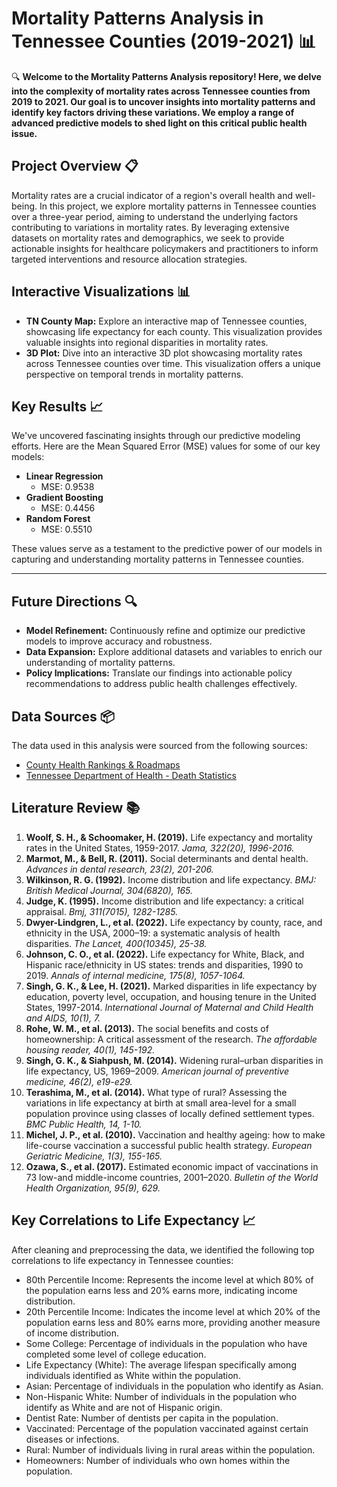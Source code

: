 # Mortality Patterns Analysis in Tennessee Counties (2019-2021) 📊

🔍 **Welcome to the Mortality Patterns Analysis repository! Here, we delve into the complexity of mortality rates across Tennessee counties from 2019 to 2021. Our goal is to uncover insights into mortality patterns and identify key factors driving these variations. We employ a range of advanced predictive models to shed light on this critical public health issue.**

## Project Overview 📋
Mortality rates are a crucial indicator of a region's overall health and well-being. In this project, we explore mortality patterns in Tennessee counties over a three-year period, aiming to understand the underlying factors contributing to variations in mortality rates. By leveraging extensive datasets on mortality rates and demographics, we seek to provide actionable insights for healthcare policymakers and practitioners to inform targeted interventions and resource allocation strategies.

## Interactive Visualizations 📊
- **TN County Map:** Explore an interactive map of Tennessee counties, showcasing life expectancy for each county. This visualization provides valuable insights into regional disparities in mortality rates.
- **3D Plot:** Dive into an interactive 3D plot showcasing mortality rates across Tennessee counties over time. This visualization offers a unique perspective on temporal trends in mortality patterns.

## Key Results 📈
We've uncovered fascinating insights through our predictive modeling efforts. Here are the Mean Squared Error (MSE) values for some of our key models:

- **Linear Regression**
  - MSE: 0.9538
- **Gradient Boosting**
  - MSE: 0.4456
- **Random Forest**
  - MSE: 0.5510

These values serve as a testament to the predictive power of our models in capturing and understanding mortality patterns in Tennessee counties.

---

## Future Directions 🔍
- **Model Refinement:** Continuously refine and optimize our predictive models to improve accuracy and robustness.
- **Data Expansion:** Explore additional datasets and variables to enrich our understanding of mortality patterns.
- **Policy Implications:** Translate our findings into actionable policy recommendations to address public health challenges effectively.

## Data Sources 📦
The data used in this analysis were sourced from the following sources:
- [County Health Rankings & Roadmaps](https://www.countyhealthrankings.org/health-data/tennessee/data-and-resources)
- [Tennessee Department of Health - Death Statistics](https://www.tn.gov/health/health-program-areas/statistics/health-data/death-statistics.html)

## Literature Review 📚
1. **Woolf, S. H., & Schoomaker, H. (2019).** Life expectancy and mortality rates in the United States, 1959-2017. *Jama, 322(20), 1996-2016.*
2. **Marmot, M., & Bell, R. (2011).** Social determinants and dental health. *Advances in dental research, 23(2), 201-206.*
3. **Wilkinson, R. G. (1992).** Income distribution and life expectancy. *BMJ: British Medical Journal, 304(6820), 165.*
4. **Judge, K. (1995).** Income distribution and life expectancy: a critical appraisal. *Bmj, 311(7015), 1282-1285.*
5. **Dwyer-Lindgren, L., et al. (2022).** Life expectancy by county, race, and ethnicity in the USA, 2000–19: a systematic analysis of health disparities. *The Lancet, 400(10345), 25-38.*
6. **Johnson, C. O., et al. (2022).** Life expectancy for White, Black, and Hispanic race/ethnicity in US states: trends and disparities, 1990 to 2019. *Annals of internal medicine, 175(8), 1057-1064.*
7. **Singh, G. K., & Lee, H. (2021).** Marked disparities in life expectancy by education, poverty level, occupation, and housing tenure in the United States, 1997-2014. *International Journal of Maternal and Child Health and AIDS, 10(1), 7.*
8. **Rohe, W. M., et al. (2013).** The social benefits and costs of homeownership: A critical assessment of the research. *The affordable housing reader, 40(1), 145-192.*
9. **Singh, G. K., & Siahpush, M. (2014).** Widening rural–urban disparities in life expectancy, US, 1969–2009. *American journal of preventive medicine, 46(2), e19-e29.*
10. **Terashima, M., et al. (2014).** What type of rural? Assessing the variations in life expectancy at birth at small area-level for a small population province using classes of locally defined settlement types. *BMC Public Health, 14, 1-10.*
11. **Michel, J. P., et al. (2010).** Vaccination and healthy ageing: how to make life-course vaccination a successful public health strategy. *European Geriatric Medicine, 1(3), 155-165.*
12. **Ozawa, S., et al. (2017).** Estimated economic impact of vaccinations in 73 low-and middle-income countries, 2001–2020. *Bulletin of the World Health Organization, 95(9), 629.*

## Key Correlations to Life Expectancy 📈
After cleaning and preprocessing the data, we identified the following top correlations to life expectancy in Tennessee counties:
- 80th Percentile Income: Represents the income level at which 80% of the population earns less and 20% earns more, indicating income distribution.
- 20th Percentile Income: Indicates the income level at which 20% of the population earns less and 80% earns more, providing another measure of income distribution.
- Some College: Percentage of individuals in the population who have completed some level of college education.
- Life Expectancy (White): The average lifespan specifically among individuals identified as White within the population.
- Asian: Percentage of individuals in the population who identify as Asian.
- Non-Hispanic White: Number of individuals in the population who identify as White and are not of Hispanic origin.
- Dentist Rate: Number of dentists per capita in the population.
- Vaccinated: Percentage of the population vaccinated against certain diseases or infections.
- Rural: Number of individuals living in rural areas within the population.
- Homeowners: Number of individuals who own homes within the population.
